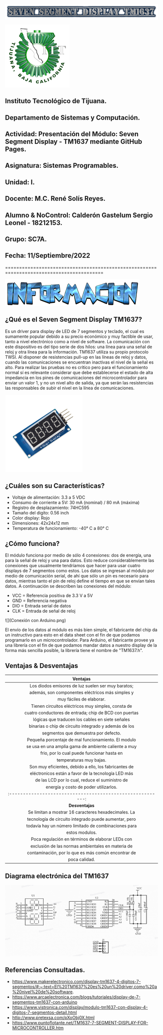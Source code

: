 ![](cooltext419192499420428.png)

![](Logo.png)

## Instituto Tecnológico de Tijuana.

## Departamento de Sistemas y Computación.

## Actividad: Presentación del Módulo: Seven Segment Display - TM1637 mediante GitHub Pages.

## Asignatura: Sistemas Programables.

## Unidad: I.

## Docente: M.C. René Solís Reyes.

## Alumno & NoControl: Calderón Gastelum Sergio Leonel - 18212153.

## Grupo: SC7A.

## Fecha: 11/Septiembre/2022

=========================================================================================

![](Cool419192750433595.png)

## ¿Qué es el Seven Segment Display TM1637?
Es un driver para display de LED de 7 segmentos y teclado, el cual es sumamente popular debido a su precio económico y muy factible de usar, tanto a nivel electrónico como a nivel de software.
La comunicación con este dispositivo es del tipo serie de dos hilos: una línea para una señal de reloj y otra línea para la información. TM1637 utiliza su propio protocolo TWSI. Al disponer de resistencias pull-up en las líneas de reloj y datos, cuando las comunicaciones se encuentran inactivas el nivel de la señal es alto. Para realizar las pruebas no es crítico pero para el funcionamiento normal sí es relevante considerar que debe establecerse el estado de alta impedancia en los pines de comunicaciones del microcontrolador para enviar un valor 1, y no un nivel alto de salida, ya que serán las resistencias las responsables de subir el nivel en la línea de comunicaciones.

![](TM1637.jpg)

## ¿Cuáles son su Características?
*  Voltaje de alimentación: 3.3 a 5 VDC
*  Consumo de corriente a 5V: 30 mA (nominal) / 80 mA (máxima)
*  Registro de desplazamiento: 74HC595
*  Tamaño del digito: 0.56 inch
*  Color display: Rojo
*  Dimensiones: 42x24x12 mm
*  Temperatura de funcionamiento: -40° C a 80° C

## ¿Cómo funciona?
El módulo funciona por medio de sólo 4 conexiones: dos de energía, una para la señal de reloj y una para datos. Esto reduce considerablemente las conexiones que usualmente tendríamos que hacer para usar cuatro displays de 7 segmentos como estos. Los datos se ingresan al módulo por medio de comunicación serial, de ahí que sólo un pin es necesario para datos, mientras tanto el pin de reloj define el tiempo en que se envían tales datos.
A continuación se describen las conexiones del módulo:
*  VCC = Referencia positiva de 3.3 V a 5V
*  GND = Referencia negativa
*  DIO = Entrada serial de datos
*  CLK = Entrada de  señal de reloj

![](Conexión con Arduino.png)

El envío de los datos al módulo es más bien simple, el fabricante del chip da un instructivo para esto en el data sheet con el fin de que podamos programarlo en un microcontrolador. Para Arduino, el fabricante provee ya una librería con el fin de que podamos mandar datos a nuestro display de la forma más sencilla posible, la librería tiene el nombre de "TM1637.h".

## Ventajas & Desventajas

|                       **Ventajas**        	              |
|:--------------------------------------------------------:	|
|  Los diodos emisores  de luz suelen  ser muy baratos;     |
|  además, son componentes  eléctricos más simples y        |
|  muy fáciles de elaborar.                                 | 
|  Tienen circuitos  eléctricos muy simples,  consta de     |
|  cuatro  conductores de entrada; chip de  BCD con puertas | 
|  lógicas que traducen  los cables en siete  señales       |
|  binarias o  chip de circuito  integrado y además  de los |
|  segmentos que  demuestra por defecto. 	                  |
|  Pequeña porcentaje de  mal funcionamiento.   El modulo   |
|  se usa  en una amplia  gama de ambiente  caliente a muy  |
|  frio,  por lo cual puede  funcionar hasta en             |
|  temperaturas muy bajas.                                  |
|  Son muy eficientes,  debido a ello, los  fabricantes de  |
|  eléctronicos están  a favor de la  tecnología LED más    |
|  de las LCD por lo cual,  reduce  el suministro  de       |
|  energía y costo de  poder utilizarlos.                  	|
|:--------------------------------------------------------: |
|                      **Desventajas**                     	|
|  Se limitan a mostrar 16 caracteres hexadecimales. La     |
|  tecnología de circuito integrado puede aumentar, pero    |
|  todavía hay un número limitado de combinaciones para     |
|  estos modulos.                                          	|
|  Poca regulación en términos de elaborar LEDs con         | 
|  exclusión de las normas ambientales en materia de        |
|  contaminación, por lo que es más común encontrar de      |
|  poca calidad.                                            |

## Diagrama electrónica del TM1637
![](Diagrama.png)

## Referencias Consultadas.
*  https://www.makerelectronico.com/display-tm1637-4-digitos-7-segmentos/#:~:text=El%20TM1637%20es%20un%20driver,como%20a%20nivel%20de%20software.
*  https://www.arcaelectronica.com/blogs/tutoriales/display-de-7-segmentos-tm1637-con-arduino
*  https://www.vistronica.com/display/modulo-tm1637-con-display-4-digitos-7-segmentos-detail.html
*  http://www.pretexsa.com/pXoObj0X.html
*  https://www.puntoflotante.net/TM1637-7-SEGMENT-DISPLAY-FOR-MICROCONTROLLER.htm
